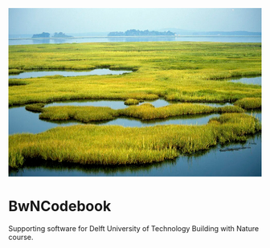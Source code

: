 ![](https://github.com/vtmvanzelst/BwNCodebook/blob/main/imgs/saltmarsh.png)

# BwNCodebook
 Supporting software for Delft University of Technology Building with Nature course.
